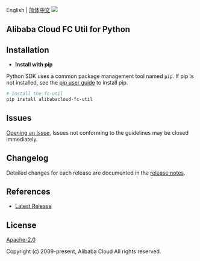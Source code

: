 English | [简体中文](README-CN.md)
![](https://aliyunsdk-pages.alicdn.com/icons/AlibabaCloud.svg)

## Alibaba Cloud FC Util for Python

## Installation
- **Install with pip**

Python SDK uses a common package management tool named `pip`. If pip is not installed, see the [pip user guide](https://pip.pypa.io/en/stable/installing/?spm=5176.doc53090.2.7.zHDiNV "pip User Guide") to install pip.

```bash
# Install the fc-util
pip install alibabacloud-fc-util
```

## Issues
[Opening an Issue](https://github.com/aliyun/fc-util/issues/new), Issues not conforming to the guidelines may be closed immediately.

## Changelog
Detailed changes for each release are documented in the [release notes](./ChangeLog.md).

## References
* [Latest Release](https://github.com/aliyun/fc-util/tree/master/python)

## License
[Apache-2.0](http://www.apache.org/licenses/LICENSE-2.0)

Copyright (c) 2009-present, Alibaba Cloud All rights reserved.